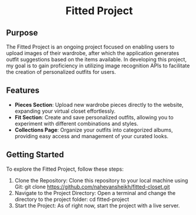 # <div style="text-align: center;">Fitted Project</div>

## Purpose

The Fitted Project is an ongoing project focused on enabling users to upload images of their wardrobe, after which the application generates outfit suggestions based on the items available. In developing this project, my goal is to gain proficiency in utilizing image recognition APIs to facilitate the creation of personalized outfits for users.

## Features
- **Pieces Section**: Upload new wardrobe pieces directly to the website, expanding your virtual closet effortlessly.
- **Fit Section**: Create and save personalized outfits, allowing you to experiment with different combinations and styles.
- **Collections Page**: Organize your outfits into categorized albums, providing easy access and management of your curated looks.

## Getting Started

To explore the Fitted Project, follow these steps:

1. Clone the Repository: Clone this repository to your local machine using Git: git clone https://github.com/naheyansheikh/fitted-closet.git
2. Navigate to the Project Directory: Open a terminal and change the directory to the project folder: cd fitted-project
3. Start the Project: As of right now, start the project with a live server.
